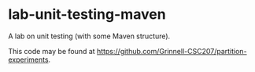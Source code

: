 # lab-unit-testing-maven

A lab on unit testing (with some Maven structure).

This code may be found at <https://github.com/Grinnell-CSC207/partition-experiments>.
